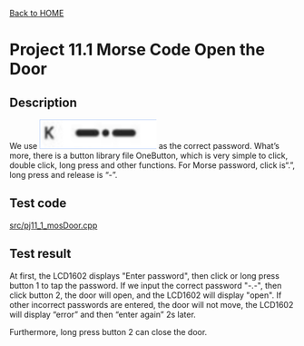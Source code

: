 [Back to HOME](../README.md)

# Project 11.1 Morse Code Open the Door

## Description

We use ![K](images/K.png) as the correct password. What’s more, there is a button library file OneButton, which is very simple to click, double click, long press and other functions. For Morse password, click is“.”, long press and release is “-”.  

## Test code

[src/pj11_1_mosDoor.cpp](src/pj11_1_mosDoor.cpp)

## Test result

At first, the LCD1602 displays "Enter password", then click or long press button 1 to tap the password. If we input the correct password "-.-", then click button 2, the door will open, and the LCD1602 will display "open". 
If other incorrect passwords are entered, the door will not move, the LCD1602 will display “error” and then “enter again” 2s later.

Furthermore, long press button 2 can close the door.  
